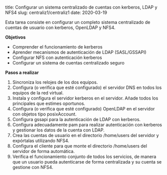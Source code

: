 title: Configurar un sistema centralizado de cuentas con kerberos, LDAP y NFS4
slug: centraliz1/centraliz1
date: 2020-03-19

Esta tarea consiste en configurar un completo sistema centralizado de
cuentas de usuario con kerberos, OpenLDAP y NFS4.

**Objetivos**

* Comprender el funcionamiento de kerberos
* Aprender mecanismos de autenticación de LDAP (SASL/GSSAPI)
* Configurar NFS con autenticación kerberos
* Configurar un sistema de cuentas centralizado seguro

**Pasos a realizar**

1. Sincroniza los relojes de los dos equipos.
1. Configura (o verifica que esté configurado) el servidor DNS en
   todos los equipos de la red virtual.
1. Instala y configura el servidor kerberos en el servidor. Añade
   todos los principales que estimes oportunos. 
1. Configura (o verifica que esté configurado) OpenLDAP en el servidor
   con objetos tipo posixAccount. 
1. Configura gssapi para la autenticación de LDAP con kerberos. 
1. Configura adecuadamente pam para realizar autenticación con
   kerberos y gestionar los datos de la cuenta con LDAP.
1. Crea las cuentas de usuario en el directorio /home/users del
   servidor y expórtalas utilizando NFS4.
1. Configura el cliente para que monte el directorio /home/users del
   servidor de forma automática.
1. Verifica el funcionamiento conjunto de todos los servicios, de
   manera que un usuario pueda autenticarse de forma centralizada y su
   cuenta se gestione con NFS4.
